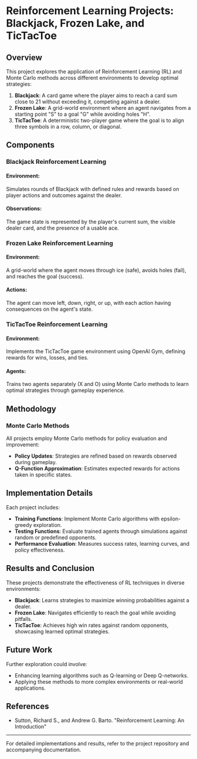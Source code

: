 # Reinforcement Learning Projects: Blackjack, Frozen Lake, and TicTacToe

## Overview

This project explores the application of Reinforcement Learning (RL) and Monte Carlo methods across different environments to develop optimal strategies:

1. **Blackjack**: A card game where the player aims to reach a card sum close to 21 without exceeding it, competing against a dealer.
2. **Frozen Lake**: A grid-world environment where an agent navigates from a starting point "S" to a goal "G" while avoiding holes "H".
3. **TicTacToe**: A deterministic two-player game where the goal is to align three symbols in a row, column, or diagonal.

## Components

### Blackjack Reinforcement Learning

#### Environment:
Simulates rounds of Blackjack with defined rules and rewards based on player actions and outcomes against the dealer.

#### Observations:
The game state is represented by the player's current sum, the visible dealer card, and the presence of a usable ace.

### Frozen Lake Reinforcement Learning

#### Environment:
A grid-world where the agent moves through ice (safe), avoids holes (fail), and reaches the goal (success).

#### Actions:
The agent can move left, down, right, or up, with each action having consequences on the agent's state.

### TicTacToe Reinforcement Learning

#### Environment:
Implements the TicTacToe game environment using OpenAI Gym, defining rewards for wins, losses, and ties.

#### Agents:
Trains two agents separately (X and O) using Monte Carlo methods to learn optimal strategies through gameplay experience.

## Methodology

### Monte Carlo Methods

All projects employ Monte Carlo methods for policy evaluation and improvement:
- **Policy Updates**: Strategies are refined based on rewards observed during gameplay.
- **Q-Function Approximation**: Estimates expected rewards for actions taken in specific states.

## Implementation Details

Each project includes:
- **Training Functions**: Implement Monte Carlo algorithms with epsilon-greedy exploration.
- **Testing Functions**: Evaluate trained agents through simulations against random or predefined opponents.
- **Performance Evaluation**: Measures success rates, learning curves, and policy effectiveness.

## Results and Conclusion

These projects demonstrate the effectiveness of RL techniques in diverse environments:
- **Blackjack**: Learns strategies to maximize winning probabilities against a dealer.
- **Frozen Lake**: Navigates efficiently to reach the goal while avoiding pitfalls.
- **TicTacToe**: Achieves high win rates against random opponents, showcasing learned optimal strategies.

## Future Work

Further exploration could involve:
- Enhancing learning algorithms such as Q-learning or Deep Q-networks.
- Applying these methods to more complex environments or real-world applications.

## References

- Sutton, Richard S., and Andrew G. Barto. "Reinforcement Learning: An Introduction"

---

For detailed implementations and results, refer to the project repository and accompanying documentation.
